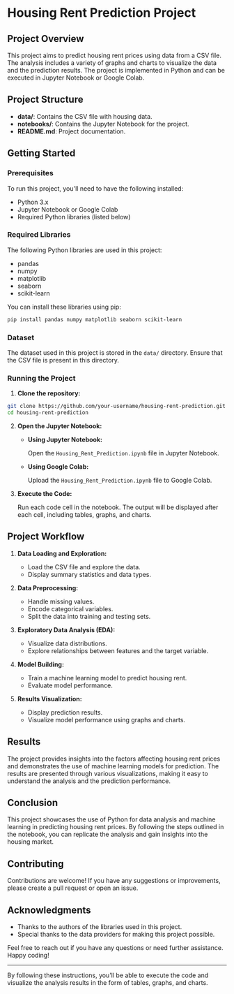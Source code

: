 # Housing Rent Prediction Project

## Project Overview

This project aims to predict housing rent prices using data from a CSV file. 
The analysis includes a variety of graphs and charts to visualize the data and the prediction results. 
The project is implemented in Python and can be executed in Jupyter Notebook or Google Colab.

## Project Structure

- **data/**: Contains the CSV file with housing data.
- **notebooks/**: Contains the Jupyter Notebook for the project.
- **README.md**: Project documentation.

## Getting Started

### Prerequisites

To run this project, you'll need to have the following installed:

- Python 3.x
- Jupyter Notebook or Google Colab
- Required Python libraries (listed below)

### Required Libraries

The following Python libraries are used in this project:

- pandas
- numpy
- matplotlib
- seaborn
- scikit-learn

You can install these libraries using pip:

```bash
pip install pandas numpy matplotlib seaborn scikit-learn
```

### Dataset

The dataset used in this project is stored in the `data/` directory. Ensure that the CSV file is present in this directory.

### Running the Project

1. **Clone the repository:**

```bash
git clone https://github.com/your-username/housing-rent-prediction.git
cd housing-rent-prediction
```

2. **Open the Jupyter Notebook:**

   - **Using Jupyter Notebook:**

     Open the `Housing_Rent_Prediction.ipynb` file in Jupyter Notebook.

   - **Using Google Colab:**

     Upload the `Housing_Rent_Prediction.ipynb` file to Google Colab.

3. **Execute the Code:**

   Run each code cell in the notebook. The output will be displayed after each cell, including tables, graphs, and charts.

## Project Workflow

1. **Data Loading and Exploration:**

   - Load the CSV file and explore the data.
   - Display summary statistics and data types.

2. **Data Preprocessing:**

   - Handle missing values.
   - Encode categorical variables.
   - Split the data into training and testing sets.

3. **Exploratory Data Analysis (EDA):**

   - Visualize data distributions.
   - Explore relationships between features and the target variable.

4. **Model Building:**

   - Train a machine learning model to predict housing rent.
   - Evaluate model performance.

5. **Results Visualization:**

   - Display prediction results.
   - Visualize model performance using graphs and charts.

## Results

The project provides insights into the factors affecting housing rent prices and demonstrates the use of machine learning models for prediction. The results are presented through various visualizations, making it easy to understand the analysis and the prediction performance.

## Conclusion

This project showcases the use of Python for data analysis and machine learning in predicting housing rent prices. By following the steps outlined in the notebook, you can replicate the analysis and gain insights into the housing market.

## Contributing

Contributions are welcome! If you have any suggestions or improvements, please create a pull request or open an issue.

## Acknowledgments

- Thanks to the authors of the libraries used in this project.
- Special thanks to the data providers for making this project possible.

Feel free to reach out if you have any questions or need further assistance. Happy coding!

---

By following these instructions, you'll be able to execute the code and visualize the analysis results in the form of tables, graphs, and charts.
